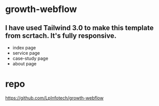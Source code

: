 # growth-webflow

## I have used Tailwind 3.0 to make this template from scrtach. It's fully responsive.

- index page
- service page
- case-study page
- about page

# repo
https://github.com/LpInfotech/growth-webflow


